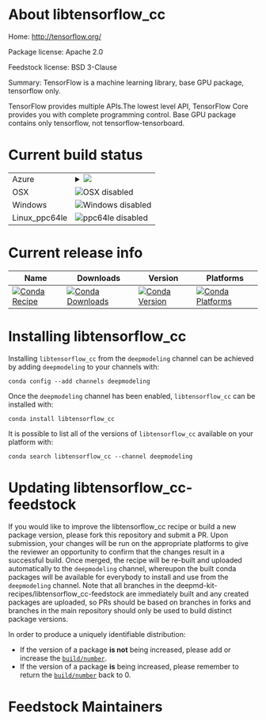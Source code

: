 About libtensorflow_cc
======================

Home: http://tensorflow.org/

Package license: Apache 2.0

Feedstock license: BSD 3-Clause

Summary: TensorFlow is a machine learning library, base GPU package, tensorflow only.

TensorFlow provides multiple APIs.The lowest level API, TensorFlow Core
provides you with complete programming control.
Base GPU package contains only tensorflow, not tensorflow-tensorboard.


Current build status
====================


<table>
    
  <tr>
    <td>Azure</td>
    <td>
      <details>
        <summary>
          <a href="https://dev.azure.com/deepmd-kit-recipes/feedstock-builds/_build/latest?definitionId=4&branchName=master">
            <img src="https://dev.azure.com/deepmd-kit-recipes/feedstock-builds/_apis/build/status/libtensorflow_cc-feedstock?branchName=master">
          </a>
        </summary>
        <table>
          <thead><tr><th>Variant</th><th>Status</th></tr></thead>
          <tbody><tr>
              <td>linux_cuda_compiler_version10.0python3.7</td>
              <td>
                <a href="https://dev.azure.com/deepmd-kit-recipes/feedstock-builds/_build/latest?definitionId=4&branchName=master">
                  <img src="https://dev.azure.com/deepmd-kit-recipes/feedstock-builds/_apis/build/status/libtensorflow_cc-feedstock?branchName=master&jobName=linux&configuration=linux_cuda_compiler_version10.0python3.7" alt="variant">
                </a>
              </td>
            </tr><tr>
              <td>linux_cuda_compiler_version10.1python3.7</td>
              <td>
                <a href="https://dev.azure.com/deepmd-kit-recipes/feedstock-builds/_build/latest?definitionId=4&branchName=master">
                  <img src="https://dev.azure.com/deepmd-kit-recipes/feedstock-builds/_apis/build/status/libtensorflow_cc-feedstock?branchName=master&jobName=linux&configuration=linux_cuda_compiler_version10.1python3.7" alt="variant">
                </a>
              </td>
            </tr><tr>
              <td>linux_cuda_compiler_version9.2python3.7</td>
              <td>
                <a href="https://dev.azure.com/deepmd-kit-recipes/feedstock-builds/_build/latest?definitionId=4&branchName=master">
                  <img src="https://dev.azure.com/deepmd-kit-recipes/feedstock-builds/_apis/build/status/libtensorflow_cc-feedstock?branchName=master&jobName=linux&configuration=linux_cuda_compiler_version9.2python3.7" alt="variant">
                </a>
              </td>
            </tr><tr>
              <td>linux_cuda_compiler_versionNonepython3.7</td>
              <td>
                <a href="https://dev.azure.com/deepmd-kit-recipes/feedstock-builds/_build/latest?definitionId=4&branchName=master">
                  <img src="https://dev.azure.com/deepmd-kit-recipes/feedstock-builds/_apis/build/status/libtensorflow_cc-feedstock?branchName=master&jobName=linux&configuration=linux_cuda_compiler_versionNonepython3.7" alt="variant">
                </a>
              </td>
            </tr>
          </tbody>
        </table>
      </details>
    </td>
  </tr>
  <tr>
    <td>OSX</td>
    <td>
      <img src="https://img.shields.io/badge/OSX-disabled-lightgrey.svg" alt="OSX disabled">
    </td>
  </tr>
  <tr>
    <td>Windows</td>
    <td>
      <img src="https://img.shields.io/badge/Windows-disabled-lightgrey.svg" alt="Windows disabled">
    </td>
  </tr>
  <tr>
    <td>Linux_ppc64le</td>
    <td>
      <img src="https://img.shields.io/badge/ppc64le-disabled-lightgrey.svg" alt="ppc64le disabled">
    </td>
  </tr>
</table>

Current release info
====================

| Name | Downloads | Version | Platforms |
| --- | --- | --- | --- |
| [![Conda Recipe](https://img.shields.io/badge/recipe-libtensorflow_cc-green.svg)](https://anaconda.org/deepmodeling/libtensorflow_cc) | [![Conda Downloads](https://img.shields.io/conda/dn/deepmodeling/libtensorflow_cc.svg)](https://anaconda.org/deepmodeling/libtensorflow_cc) | [![Conda Version](https://img.shields.io/conda/vn/deepmodeling/libtensorflow_cc.svg)](https://anaconda.org/deepmodeling/libtensorflow_cc) | [![Conda Platforms](https://img.shields.io/conda/pn/deepmodeling/libtensorflow_cc.svg)](https://anaconda.org/deepmodeling/libtensorflow_cc) |

Installing libtensorflow_cc
===========================

Installing `libtensorflow_cc` from the `deepmodeling` channel can be achieved by adding `deepmodeling` to your channels with:

```
conda config --add channels deepmodeling
```

Once the `deepmodeling` channel has been enabled, `libtensorflow_cc` can be installed with:

```
conda install libtensorflow_cc
```

It is possible to list all of the versions of `libtensorflow_cc` available on your platform with:

```
conda search libtensorflow_cc --channel deepmodeling
```




Updating libtensorflow_cc-feedstock
===================================

If you would like to improve the libtensorflow_cc recipe or build a new
package version, please fork this repository and submit a PR. Upon submission,
your changes will be run on the appropriate platforms to give the reviewer an
opportunity to confirm that the changes result in a successful build. Once
merged, the recipe will be re-built and uploaded automatically to the
`deepmodeling` channel, whereupon the built conda packages will be available for
everybody to install and use from the `deepmodeling` channel.
Note that all branches in the deepmd-kit-recipes/libtensorflow_cc-feedstock are
immediately built and any created packages are uploaded, so PRs should be based
on branches in forks and branches in the main repository should only be used to
build distinct package versions.

In order to produce a uniquely identifiable distribution:
 * If the version of a package **is not** being increased, please add or increase
   the [``build/number``](https://conda.io/docs/user-guide/tasks/build-packages/define-metadata.html#build-number-and-string).
 * If the version of a package **is** being increased, please remember to return
   the [``build/number``](https://conda.io/docs/user-guide/tasks/build-packages/define-metadata.html#build-number-and-string)
   back to 0.

Feedstock Maintainers
=====================


